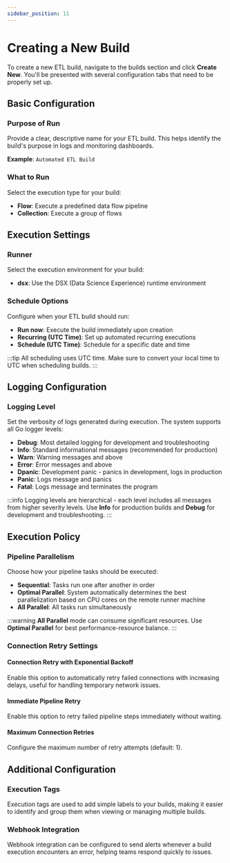 ```yaml
---
sidebar_position: 11
---
```


# Creating a New Build

To create a new ETL build, navigate to the builds section and click **Create New**. You'll be presented with several configuration tabs that need to be properly set up.

## Basic Configuration

### Purpose of Run
Provide a clear, descriptive name for your ETL build. This helps identify the build's purpose in logs and monitoring dashboards.

**Example**: `Automated ETL Build`

### What to Run
Select the execution type for your build:
- **Flow**: Execute a predefined data flow pipeline
- **Collection**: Execute a group of flows

## Execution Settings

### Runner
Select the execution environment for your build:
- **dsx**: Use the DSX (Data Science Experience) runtime environment

### Schedule Options
Configure when your ETL build should run:

- **Run now**: Execute the build immediately upon creation
- **Recurring (UTC Time)**: Set up automated recurring executions
- **Schedule (UTC Time)**: Schedule for a specific date and time

:::tip
All scheduling uses UTC time. Make sure to convert your local time to UTC when scheduling builds.
:::

## Logging Configuration

### Logging Level
Set the verbosity of logs generated during execution. The system supports all Go logger levels:

- **Debug**: Most detailed logging for development and troubleshooting
- **Info**: Standard informational messages (recommended for production)
- **Warn**: Warning messages and above
- **Error**: Error messages and above
- **Dpanic**: Development panic - panics in development, logs in production
- **Panic**: Logs message and panics
- **Fatal**: Logs message and terminates the program

:::info
Logging levels are hierarchical - each level includes all messages from higher severity levels. Use **Info** for production builds and **Debug** for development and troubleshooting.
:::

## Execution Policy

### Pipeline Parallelism
Choose how your pipeline tasks should be executed:

- **Sequential**: Tasks run one after another in order
- **Optimal Parallel**: System automatically determines the best parallelization based on CPU cores on the remote runner machine
- **All Parallel**: All tasks run simultaneously

:::warning
**All Parallel** mode can consume significant resources. Use **Optimal Parallel** for best performance-resource balance.
:::

### Connection Retry Settings

#### Connection Retry with Exponential Backoff
Enable this option to automatically retry failed connections with increasing delays, useful for handling temporary network issues.

#### Immediate Pipeline Retry
Enable this option to retry failed pipeline steps immediately without waiting.

#### Maximum Connection Retries
Configure the maximum number of retry attempts (default: 1).


## Additional Configuration

### Execution Tags
Execution tags are used to add simple labels to your builds, making it easier to identify and group them when viewing or managing multiple builds.

### Webhook Integration
Webhook integration can be configured to send alerts whenever a build execution encounters an error, helping teams respond quickly to issues.